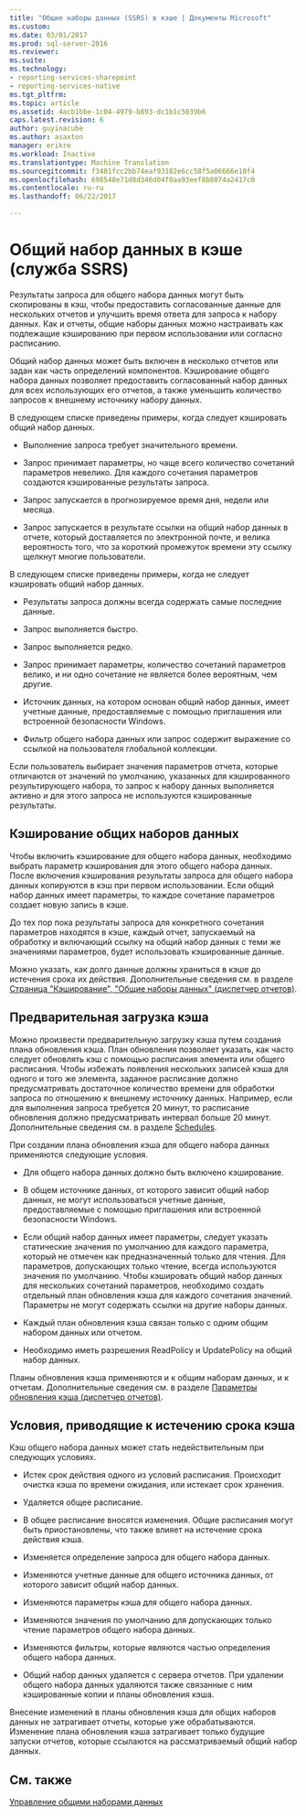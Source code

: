 ```yaml
---
title: "Общие наборы данных (SSRS) в кэше | Документы Microsoft"
ms.custom: 
ms.date: 03/01/2017
ms.prod: sql-server-2016
ms.reviewer: 
ms.suite: 
ms.technology:
- reporting-services-sharepoint
- reporting-services-native
ms.tgt_pltfrm: 
ms.topic: article
ms.assetid: 4acb1bbe-1c04-4979-b893-dc1b1c5039b6
caps.latest.revision: 6
author: guyinacube
ms.author: asaxton
manager: erikre
ms.workload: Inactive
ms.translationtype: Machine Translation
ms.sourcegitcommit: f3481fcc2bb74eaf93182e6cc58f5a06666e10f4
ms.openlocfilehash: 698548e71d8d346d04f0aa93eef8b8074a2417c0
ms.contentlocale: ru-ru
ms.lasthandoff: 06/22/2017

---
```

# <a name="cache-shared-datasets-ssrs"></a>Общий набор данных в кэше (служба SSRS)
  Результаты запроса для общего набора данных могут быть скопированы в кэш, чтобы предоставить согласованные данные для нескольких отчетов и улучшить время ответа для запроса к набору данных. Как и отчеты, общие наборы данных можно настраивать как подлежащие кэшированию при первом использовании или согласно расписанию.  
  
 Общий набор данных может быть включен в несколько отчетов или задан как часть определений компонентов. Кэширование общего набора данных позволяет предоставить согласованный набор данных для всех использующих его отчетов, а также уменьшить количество запросов к внешнему источнику набору данных.  
  
 В следующем списке приведены примеры, когда следует кэшировать общий набор данных.  
  
-   Выполнение запроса требует значительного времени.  
  
-   Запрос принимает параметры, но чаще всего количество сочетаний параметров невелико. Для каждого сочетания параметров создаются кэшированные результаты запроса.  
  
-   Запрос запускается в прогнозируемое время дня, недели или месяца.  
  
-   Запрос запускается в результате ссылки на общий набор данных в отчете, который доставляется по электронной почте, и велика вероятность того, что за короткий промежуток времени эту ссылку щелкнут многие пользователи.  
  
 В следующем списке приведены примеры, когда не следует кэшировать общий набор данных.  
  
-   Результаты запроса должны всегда содержать самые последние данные.  
  
-   Запрос выполняется быстро.  
  
-   Запрос выполняется редко.  
  
-   Запрос принимает параметры, количество сочетаний параметров велико, и ни одно сочетание не является более вероятным, чем другие.  
  
-   Источник данных, на котором основан общий набор данных, имеет учетные данные, предоставляемые с помощью приглашения или встроенной безопасности Windows.  
  
-   Фильтр общего набора данных или запрос содержит выражение со ссылкой на пользователя глобальной коллекции.  
  
 Если пользователь выбирает значения параметров отчета, которые отличаются от значений по умолчанию, указанных для кэшированного результирующего набора, то запрос к набору данных выполняется активно и для этого запроса не используются кэшированные результаты.  
  
## <a name="caching-shared-datasets"></a>Кэширование общих наборов данных  
 Чтобы включить кэширование для общего набора данных, необходимо выбрать параметр кэширования для этого общего набора данных. После включения кэширования результаты запроса для общего набора данных копируются в кэш при первом использовании. Если общий набор данных имеет параметры, то каждое сочетание параметров создает новую запись в кэше.  
  
 До тех пор пока результаты запроса для конкретного сочетания параметров находятся в кэше, каждый отчет, запускаемый на обработку и включающий ссылку на общий набор данных с теми же значениями параметров, будет использовать кэшированные данные.  
  
 Можно указать, как долго данные должны храниться в кэше до истечения срока их действия. Дополнительные сведения см. в разделе [Страница "Кэширование", "Общие наборы данных" (диспетчер отчетов)](http://msdn.microsoft.com/library/eac372e9-d2a1-48a8-bbe5-09d101df16ea).  
  
## <a name="preloading-the-cache"></a>Предварительная загрузка кэша  
 Можно произвести предварительную загрузку кэша путем создания плана обновления кэша. План обновления позволяет указать, как часто следует обновлять кэш с помощью расписания элемента или общего расписания. Чтобы избежать появления нескольких записей кэша для одного и того же элемента, заданное расписание должно предусматривать достаточное количество времени для обработки запроса по отношению к внешнему источнику данных. Например, если для выполнения запроса требуется 20 минут, то расписание обновления должно предусматривать интервал больше 20 минут. Дополнительные сведения см. в разделе [Schedules](../../reporting-services/subscriptions/schedules.md).  
  
 При создании плана обновления кэша для общего набора данных применяются следующие условия.  
  
-   Для общего набора данных должно быть включено кэширование.  
  
-   В общем источнике данных, от которого зависит общий набор данных, не могут использоваться учетные данные, предоставляемые с помощью приглашения или встроенной безопасности Windows.  
  
-   Если общий набор данных имеет параметры, следует указать статические значения по умолчанию для каждого параметра, который не отмечен как предназначенный только для чтения. Для параметров, допускающих только чтение, всегда используются значения по умолчанию. Чтобы кэшировать общий набор данных для нескольких сочетаний параметров, необходимо создать отдельный план обновления кэша для каждого сочетания значений. Параметры не могут содержать ссылки на другие наборы данных.  
  
-   Каждый план обновления кэша связан только с одним общим набором данных или отчетом.  
  
-   Необходимо иметь разрешения ReadPolicy и UpdatePolicy на общий набор данных.  
  
 Планы обновления кэша применяются и к общим наборам данных, и к отчетам. Дополнительные сведения см. в разделе [Параметры обновления кэша (диспетчер отчетов)](http://msdn.microsoft.com/library/227da40c-6bd2-48ec-aa9c-50ce6c1ca3a6).  
  
## <a name="conditions-that-cause-cache-expiration"></a>Условия, приводящие к истечению срока кэша  
 Кэш общего набора данных может стать недействительным при следующих условиях.  
  
-   Истек срок действия одного из условий расписания. Происходит очистка кэша по времени ожидания, или истекает срок хранения.  
  
-   Удаляется общее расписание.  
  
-   В общее расписание вносятся изменения. Общие расписания могут быть приостановлены, что также влияет на истечение срока действия кэша.  
  
-   Изменяется определение запроса для общего набора данных.  
  
-   Изменяются учетные данные для общего источника данных, от которого зависит общий набор данных.  
  
-   Изменяются параметры кэша для общего набора данных.  
  
-   Изменяются значения по умолчанию для допускающих только чтение параметров общего набора данных.  
  
-   Изменяются фильтры, которые являются частью определения общего набора данных.  
  
-   Общий набор данных удаляется с сервера отчетов. При удалении общего набора данных удаляются также связанные с ним кэшированные копии и планы обновления кэша.  
  
 Внесение изменений в планы обновления кэша для общих наборов данных не затрагивает отчеты, которые уже обрабатываются. Изменение плана обновления кэша затрагивает только будущие запуски отчетов, которые ссылаются на рассматриваемый общий набор данных.  
  
## <a name="see-also"></a>См. также  
 [Управление общими наборами данных](../../reporting-services/report-data/manage-shared-datasets.md)  
  
  

